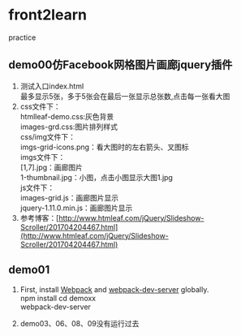 # front2learn
practice

## demo00仿Facebook网格图片画廊jquery插件 ##
 1. 测试入口index.html  
    最多显示5张，多于5张会在最后一张显示总张数,点击每一张看大图
 2. css文件下：  
    htmlleaf-demo.css:灰色背景  
    images-grd.css:图片排列样式  
    css/img文件下：  
    imgs-grid-icons.png：看大图时的左右箭头、叉图标  
    imgs文件下：  
    [1,7].jpg：画廊图片  
    1-thumbnail.jpg：小图，点击小图显示大图1.jpg  
    js文件下：  
    images-grid.js：画廊图片显示  
    jquery-1.11.0.min.js：画廊图片显示
 3. 参考博客：[http://www.htmleaf.com/jQuery/Slideshow-Scroller/201704204467.html](http://www.htmleaf.com/jQuery/Slideshow-Scroller/201704204467.html)  

 ## demo01 ##
 1. First, install [Webpack](https://www.npmjs.com/package/webpack) and  [webpack-dev-server](https://www.npmjs.com/package/webpack-dev-server) globally.  
 npm install
 cd demoxx  
 webpack-dev-server

 2. demo03、06、08、09没有运行过去
